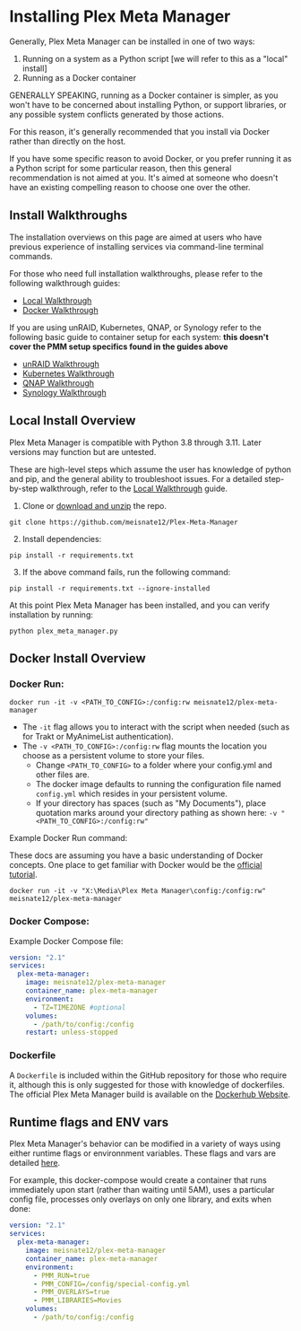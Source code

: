 # Installing Plex Meta Manager

Generally, Plex Meta Manager can be installed in one of two ways:

1. Running on a system as a Python script [we will refer to this as a "local" install]
2. Running as a Docker container

GENERALLY SPEAKING, running as a Docker container is simpler, as you won't have to be concerned about installing Python, or support libraries, or any possible system conflicts generated by those actions.

For this reason, it's generally recommended that you install via Docker rather than directly on the host.

If you have some specific reason to avoid Docker, or you prefer running it as a Python script for some particular reason, then this general recommendation is not aimed at you.  It's aimed at someone who doesn't have an existing compelling reason to choose one over the other.

## Install Walkthroughs

The installation overviews on this page are aimed at users who have previous experience of installing services via command-line terminal commands.

For those who need full installation walkthroughs, please refer to the following walkthrough guides:

  * [Local Walkthrough](guides/local)
  * [Docker Walkthrough](guides/docker)

If you are using unRAID, Kubernetes, QNAP, or Synology refer to the following basic guide to container setup for each system:
**this doesn't cover the PMM setup specifics found in the guides above**

  * [unRAID Walkthrough](guides/unraid)
  * [Kubernetes Walkthrough](guides/kubernetes)
  * [QNAP Walkthrough](guides/qnap)
  * [Synology Walkthrough](guides/synology)

## Local Install Overview

Plex Meta Manager is compatible with Python 3.8 through 3.11. Later versions may function but are untested.

These are high-level steps which assume the user has knowledge of python and pip, and the general ability to troubleshoot issues. For a detailed step-by-step walkthrough, refer to the [Local Walkthrough](guides/local) guide.

1. Clone or [download and unzip](https://github.com/meisnate12/Plex-Meta-Manager/archive/refs/heads/master.zip) the repo.

```shell
git clone https://github.com/meisnate12/Plex-Meta-Manager
```
2. Install dependencies:

```shell
pip install -r requirements.txt
```

3. If the above command fails, run the following command:

```shell
pip install -r requirements.txt --ignore-installed
```

At this point Plex Meta Manager has been installed, and you can verify installation by running:

```shell
python plex_meta_manager.py
```

## Docker Install Overview

### Docker Run:

```shell
docker run -it -v <PATH_TO_CONFIG>:/config:rw meisnate12/plex-meta-manager
```
* The `-it` flag allows you to interact with the script when needed (such as for Trakt or MyAnimeList authentication).
* The `-v <PATH_TO_CONFIG>:/config:rw` flag mounts the location you choose as a persistent volume to store your files.
  * Change `<PATH_TO_CONFIG>` to a folder where your config.yml and other files are.
  * The docker image defaults to running the configuration file named `config.yml` which resides in your persistent volume.
  * If your directory has spaces (such as "My Documents"), place quotation marks around your directory pathing as shown here: `-v "<PATH_TO_CONFIG>:/config:rw"`


Example Docker Run command:

These docs are assuming you have a basic understanding of Docker concepts.  One place to get familiar with Docker would be the [official tutorial](https://www.docker.com/101-tutorial/).

```shell
docker run -it -v "X:\Media\Plex Meta Manager\config:/config:rw" meisnate12/plex-meta-manager
```

### Docker Compose:

Example Docker Compose file:
```yaml
version: "2.1"
services:
  plex-meta-manager:
    image: meisnate12/plex-meta-manager
    container_name: plex-meta-manager
    environment:
      - TZ=TIMEZONE #optional
    volumes:
      - /path/to/config:/config
    restart: unless-stopped
```

### Dockerfile

A `Dockerfile` is included within the GitHub repository for those who require it, although this is only suggested for those with knowledge of dockerfiles. The official Plex Meta Manager build is available on the [Dockerhub Website](https://hub.docker.com/r/meisnate12/plex-meta-manager).

## Runtime flags and ENV vars

Plex Meta Manager's behavior can be modified in a variety of ways using either runtime flags or environnment variables.  These flags and vars are detailed [here](environmental).

For example, this docker-compose would create a container that runs immediately upon start (rather than waiting until 5AM), uses a particular config file, processes only overlays on only one library, and exits when done:
```yaml
version: "2.1"
services:
  plex-meta-manager:
    image: meisnate12/plex-meta-manager
    container_name: plex-meta-manager
    environment:
      - PMM_RUN=true
      - PMM_CONFIG=/config/special-config.yml
      - PMM_OVERLAYS=true
      - PMM_LIBRARIES=Movies
    volumes:
      - /path/to/config:/config
```
